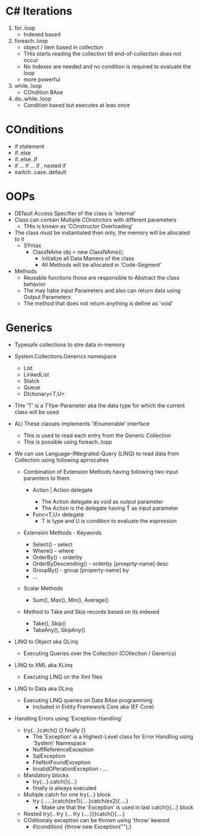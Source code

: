 # C# Iterations
1. for..loop
	- Indexed based
2. foreach..loop
	- object / item based in collection
	- THis starts reading the collection till end-of-collection does not occur
	- No Indexex are needed and no condition is required to evaluate the loop
	- more powerful
3. while..loop
	- COndition BAse
4. do..while..loop
	- Condition based but executes at leas once

# COnditions
- if statement
- if..else
- if..else..if 
- if ... if ... if , nested if
- switch..case..default

# OOPs
- DEfault Access Specifier of the class is 'internal'
- Class can contain Multiple COnstrctors with different parameters
	- THis is known as 'COnstructor Overloading'
- The class must be instantiated then only, the memory will be allocated to it
	- SYntax
		- ClassNAme obj = new ClassNAme();
			- Initialize all Data Mamers of the class
			- All Methods will be allocated in 'Code-Segment'
- Methods
	- Reusable functions those are responsible to Abstract the class behavior
	- The may habe input Parameters and also can return data using Output Parameters 
	- The method that does not return anything is define as 'void'

# Generics
- Typesafe collections to stre data in-memory
- System.Collections.Generics namespace
	- List<T>
	- LinkedList<T>
	- Statck<T>
	- Queue<T>
	- DIctionary<T,U>
- THe 'T' is a TYpe-Parameter aka the data type for which the current class will be used
- ALl These classes implements  'IEnumerable<T>' interface
	- This is used to read each entry from the Generic Collection
	- This is possible using foreach..lopp
- We can use Language-INtegrated-Query (LINQ)	to read data from Collection using following aprrocahes
	- Combination of Extension Methods having following two input paramters to them
		- Action | Action<T> delegate
			- The Action delegate as void as output parameter
			- The Action<T> is the delegate having T as input parameter 
		- Func<T,U> delegate 
			- T is type and U is condition to evaluate the expression
	- Extension Methods						- Keywords
		- Select()							- select
		- Where()							- where
		- OrderBy()							- orderby 
		- OrderByDescending()				- orderby [proeprty-name] desc
		- GroupBy()							- group [property-name] by 
		- ...

	- Scalar Methods
		- Sum(), Max(), Min(), Average()
	- Method to Take and Skip records based on its indexed
		- Take(), Skip()
		- TakeAny(), SkipAny()
- LINQ to Object aka OLinq
	- Executing Queries over the Collection (COllection / Generics)
- LINQ to XML aka XLinq
	- Executing LINQ on the Xml files
- LINQ to Data aka DLinq
	- Executing LINQ queries on Data BAse programming
		- Included in Entity Framework Core aka (EF Core)

- Handling Errors using 'Exception-Handling'
	- try{...}catch() {} finally {}
		- The 'Exception' is a Highest-Level class for Error Handling using 'System' Namespace
		- NuffReferenceException
		- SqlException
		- FileNotFoundException
		- InvalidOPerationException
		-....
	- Mandatory blocks
		- try{...}.catch(){...}
		- finally is always executed
	- Multiple catch for one try{...} block
		- try {......}catch(ex1){....}catch(ex2){....}
			- Make ure that the 'Exception' is used in last catch(){...} block
	- Nested try{.. try {... try {....}}}catch(){....}
	- COditionaly exception can be thrown using 'throw' keword
		- if(condition) {throw new Exception("");}
 	
		